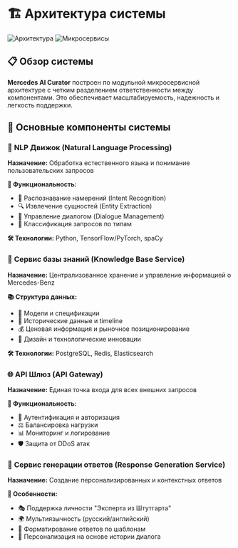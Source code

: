 # 🏗️ Архитектура системы

![Архитектура](https://img.shields.io/badge/Архитектура-Системы-red?style=flat-square)
![Микросервисы](https://img.shields.io/badge/Стиль-Микросервисы-blue?style=flat-square)

## 📋 Обзор системы

**Mercedes AI Curator** построен по модульной микросервисной архитектуре с четким разделением ответственности между компонентами. Это обеспечивает масштабируемость, надежность и легкость поддержки.

## 🧩 Основные компоненты системы

### 🧠 **NLP Движок (Natural Language Processing)**
**Назначение:** Обработка естественного языка и понимание пользовательских запросов

**🔧 Функциональность:**
- 📝 Распознавание намерений (Intent Recognition)
- 🔍 Извлечение сущностей (Entity Extraction)  
- 💭 Управление диалогом (Dialogue Management)
- 🎯 Классификация запросов по типам

**🛠 Технологии:** Python, TensorFlow/PyTorch, spaCy

### 💾 **Сервис базы знаний (Knowledge Base Service)**
**Назначение:** Централизованное хранение и управление информацией о Mercedes-Benz

**📚 Структура данных:**
- 🚗 Модели и спецификации
- 📅 Исторические данные и timeline
- 💰 Ценовая информация и рыночное позиционирование
- 🎨 Дизайн и технологические инновации

**🛠 Технологии:** PostgreSQL, Redis, Elasticsearch

### 🌐 **API Шлюз (API Gateway)**
**Назначение:** Единая точка входа для всех внешних запросов

**🔧 Функциональность:**
- 🔐 Аутентификация и авторизация
- ⚖️ Балансировка нагрузки
- 📊 Мониторинг и логирование
- 🛡️ Защита от DDoS атак

### 💬 **Сервис генерации ответов (Response Generation Service)**
**Назначение:** Создание персонализированных и контекстных ответов

**🎨 Особенности:**
- 🎭 Поддержка личности "Эксперта из Штутгарта"
- 🌍 Мультиязычность (русский/английский)
- 📝 Форматирование ответов по шаблонам
- 🎯 Персонализация на основе истории диалога